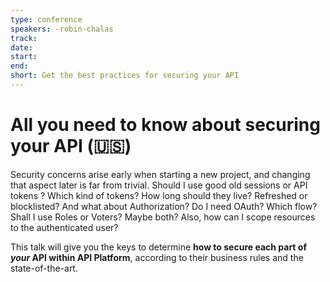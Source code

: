 ```yaml
---
type: conference
speakers: -robin-chalas 
track: 
date: 
start: 
end: 
short: Get the best practices for securing your API
---
```


# All you need to know about securing your API (🇺🇸) 

Security concerns arise early when starting a new project, and changing that aspect later is far from trivial. Should I use good old sessions or API tokens ? Which kind of tokens? How long should they live? Refreshed or blocklisted? And what about Authorization? Do I need OAuth? Which flow? Shall I use Roles or Voters? Maybe both? Also, how can I scope resources to the authenticated user? 

This talk will give you the keys to determine **how to secure each part of *your* API within API Platform**, according to their business rules and the state-of-the-art.
